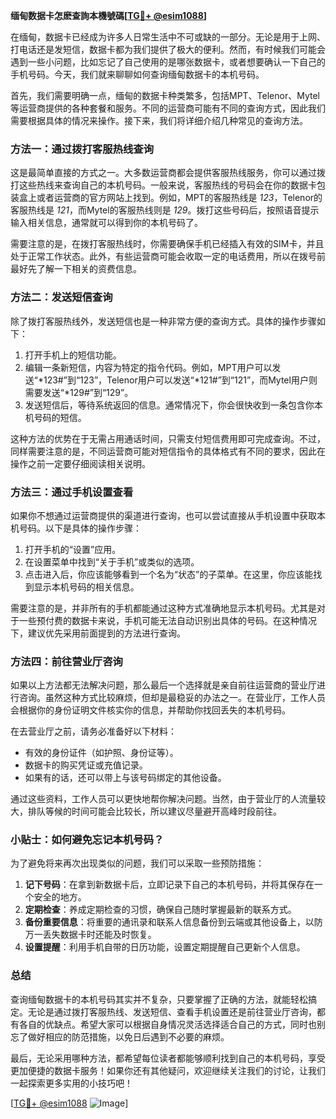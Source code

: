 **缅甸数据卡怎麽查詢本機號碼[[TG💪+ @esim1088](https://t.me/s/esim1088)]**

在缅甸，数据卡已经成为许多人日常生活中不可或缺的一部分。无论是用于上网、打电话还是发短信，数据卡都为我们提供了极大的便利。然而，有时候我们可能会遇到一些小问题，比如忘记了自己使用的是哪张数据卡，或者想要确认一下自己的手机号码。今天，我们就来聊聊如何查询缅甸数据卡的本机号码。

首先，我们需要明确一点，缅甸的数据卡种类繁多，包括MPT、Telenor、Mytel等运营商提供的各种套餐和服务。不同的运营商可能有不同的查询方式，因此我们需要根据具体的情况来操作。接下来，我们将详细介绍几种常见的查询方法。

### 方法一：通过拨打客服热线查询

这是最简单直接的方式之一。大多数运营商都会提供客服热线服务，你可以通过拨打这些热线来查询自己的本机号码。一般来说，客服热线的号码会在你的数据卡包装盒上或者运营商的官方网站上找到。例如，MPT的客服热线是 *123*，Telenor的客服热线是 *121*，而Mytel的客服热线则是 *129*。拨打这些号码后，按照语音提示输入相关信息，通常就可以得到你的本机号码了。

需要注意的是，在拨打客服热线时，你需要确保手机已经插入有效的SIM卡，并且处于正常工作状态。此外，有些运营商可能会收取一定的电话费用，所以在拨号前最好先了解一下相关的资费信息。

### 方法二：发送短信查询

除了拨打客服热线外，发送短信也是一种非常方便的查询方式。具体的操作步骤如下：

1. 打开手机上的短信功能。
2. 编辑一条新短信，内容为特定的指令代码。例如，MPT用户可以发送“*123#”到“123”，Telenor用户可以发送“*121#”到“121”，而Mytel用户则需要发送“*129#”到“129”。
3. 发送短信后，等待系统返回的信息。通常情况下，你会很快收到一条包含你本机号码的短信。

这种方法的优势在于无需占用通话时间，只需支付短信费用即可完成查询。不过，同样需要注意的是，不同运营商可能对短信指令的具体格式有不同的要求，因此在操作之前一定要仔细阅读相关说明。

### 方法三：通过手机设置查看

如果你不想通过运营商提供的渠道进行查询，也可以尝试直接从手机设置中获取本机号码。以下是具体的操作步骤：

1. 打开手机的“设置”应用。
2. 在设置菜单中找到“关于手机”或类似的选项。
3. 点击进入后，你应该能够看到一个名为“状态”的子菜单。在这里，你应该能找到显示本机号码的相关信息。

需要注意的是，并非所有的手机都能通过这种方式准确地显示本机号码。尤其是对于一些预付费的数据卡来说，手机可能无法自动识别出具体的号码。在这种情况下，建议优先采用前面提到的方法进行查询。

### 方法四：前往营业厅咨询

如果以上方法都无法解决问题，那么最后一个选择就是亲自前往运营商的营业厅进行咨询。虽然这种方式比较麻烦，但却是最稳妥的办法之一。在营业厅，工作人员会根据你的身份证明文件核实你的信息，并帮助你找回丢失的本机号码。

在去营业厅之前，请务必准备好以下材料：
- 有效的身份证件（如护照、身份证等）。
- 数据卡的购买凭证或充值记录。
- 如果有的话，还可以带上与该号码绑定的其他设备。

通过这些资料，工作人员可以更快地帮你解决问题。当然，由于营业厅的人流量较大，排队等候的时间可能会比较长，所以建议尽量避开高峰时段前往。

### 小贴士：如何避免忘记本机号码？

为了避免将来再次出现类似的问题，我们可以采取一些预防措施：

1. **记下号码**：在拿到新数据卡后，立即记录下自己的本机号码，并将其保存在一个安全的地方。
2. **定期检查**：养成定期检查的习惯，确保自己随时掌握最新的联系方式。
3. **备份重要信息**：将重要的通讯录和联系人信息备份到云端或其他设备上，以防万一丢失数据卡时还能及时恢复。
4. **设置提醒**：利用手机自带的日历功能，设置定期提醒自己更新个人信息。

### 总结

查询缅甸数据卡的本机号码其实并不复杂，只要掌握了正确的方法，就能轻松搞定。无论是通过拨打客服热线、发送短信、查看手机设置还是前往营业厅咨询，都有各自的优缺点。希望大家可以根据自身情况灵活选择适合自己的方式，同时也别忘了做好相应的防范措施，以免日后遇到不必要的麻烦。

最后，无论采用哪种方法，都希望每位读者都能够顺利找到自己的本机号码，享受更加便捷的数据卡服务！如果你还有其他疑问，欢迎继续关注我们的讨论，让我们一起探索更多实用的小技巧吧！

[[TG💪+ @esim1088](https://t.me/s/esim1088) ![Image](https://i.postimg.cc/4NQfJmqS/Snipaste-2025-05-13-00-14-12.png)]